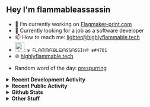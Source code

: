 ## Hey I'm flammableassassin

- 🔭 I’m currently working on [Flagmaker-print.com](https://flagmaker-print.com)
- 🌱  Currently looking for a job as a software developer
- 📫 How to reach me: [lighter@highlyflammable.tech](mailto:lighter@highlyflammable.tech?subject=Hello)
- <img src="https://discord.com/assets/2c21aeda16de354ba5334551a883b481.png" alt="drawing" width="25"/>: `♛ ᖴᒪᗩᙏᙏᗩᙖᒪᙓᗩSSᗩSSIᑎ® ♛#4701`
- 🌐 [highlyflammable.tech](https://highlyflammable.tech)

<!--START_SECTION:randomWord-->
- Random word of the day: [prespurring](https://www.wordnik.com/words/prespurring)
<!--END_SECTION:randomWord-->

<details>
  <summary><b>Recent Development Activity</b></summary>
  Doesn't record in dev containers
    <br> 
  
  <!--START_SECTION:waka-->

```text
Docker                     4 hrs 30 mins   ████████▓░░░░░░░░░░░░░░░░   34.48 %
JavaScript                 3 hrs 32 mins   ██████▓░░░░░░░░░░░░░░░░░░   27.09 %
Nginx configuration file   2 hrs 15 mins   ████▒░░░░░░░░░░░░░░░░░░░░   17.24 %
YAML                       2 hrs 10 mins   ████░░░░░░░░░░░░░░░░░░░░░   16.61 %
JSON                       24 mins         ▓░░░░░░░░░░░░░░░░░░░░░░░░   03.14 %
Git Config                 6 mins          ▒░░░░░░░░░░░░░░░░░░░░░░░░   00.80 %
```

<!--END_SECTION:waka-->

</details>

<details>
  <summary><b>Recent Public Activity</b></summary>
    <br>

  <!--START_SECTION:activity-->
1. ❗️ Closed issue [#56](https://github.com/flamableassassin/status/issues/56) in [flamableassassin/status](https://github.com/flamableassassin/status)
2. 🗣 Commented on [#56](https://github.com/flamableassassin/status/issues/56) in [flamableassassin/status](https://github.com/flamableassassin/status)
3. ❗️ Opened issue [#56](https://github.com/flamableassassin/status/issues/56) in [flamableassassin/status](https://github.com/flamableassassin/status)
4. 🗣 Commented on [#33](https://github.com/Flagmaker-Print/status/issues/33) in [Flagmaker-Print/status](https://github.com/Flagmaker-Print/status)
5. 🗣 Commented on [#33](https://github.com/Flagmaker-Print/status/issues/33) in [Flagmaker-Print/status](https://github.com/Flagmaker-Print/status)
  <!--END_SECTION:activity-->

</details>

<details>
  <summary><b>Github Stats</b></summary>
    <br>
    <p align="center">
      <img width="48%" src="https://github-readme-stats.vercel.app/api?username=flamableassassin&count_private=true&show_icons=true&theme=radical"/>
      <img width="48%" src="https://github-readme-streak-stats.herokuapp.com?user=flamableassassin&theme=neon-dark"/>
    </p>
  
</details>

<details>
  <summary><b>Other Stuff</b></summary>
  <br>
<a href="https://www.abuseipdb.com/user/67633" title="AbuseIPDB" alt="AbuseIPDB Contributor Badge">
	<img src="https://www.abuseipdb.com/contributor/67633.svg" style="width: 180px;">
</a>
  
</details>
